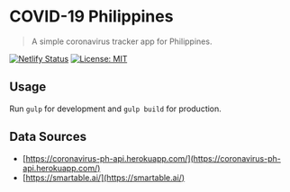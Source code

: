 # COVID-19 Philippines

> A simple coronavirus tracker app for Philippines.

[![Netlify Status](https://api.netlify.com/api/v1/badges/f9a8cbae-e346-4692-bd0d-d0f52ad4d544/deploy-status)](https://app.netlify.com/sites/covid19-philippines/deploys)
[![License: MIT](https://img.shields.io/badge/License-MIT-yellow.svg)](https://opensource.org/licenses/MIT)

## Usage
Run `gulp` for development and `gulp build` for production.

## Data Sources
* [https://coronavirus-ph-api.herokuapp.com/](https://coronavirus-ph-api.herokuapp.com/)
* [https://smartable.ai/](https://smartable.ai/)
